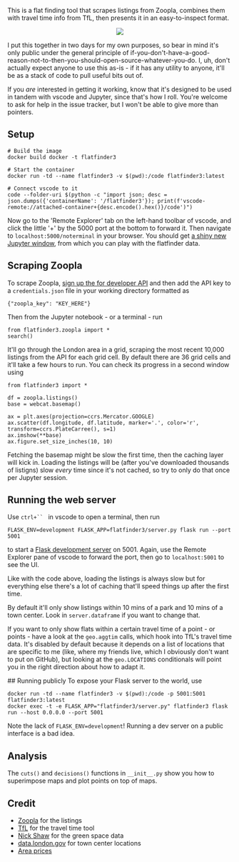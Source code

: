 This is a flat finding tool that scrapes listings from Zoopla, combines them with travel time info from TfL, then presents it in an easy-to-inspect format. 

<p align="center"><img src="screenshot.png"></p>

I put this together in two days for my own purposes, so bear in mind it's only public under the general principle of if-you-don't-have-a-good-reason-not-to-then-you-should-open-source-whatever-you-do. I, uh, don't actually expect anyone to use this as-is - if it has any utility to anyone, it'll be as a stack of code to pull useful bits out of.

If you _are_ interested in getting it working, know that it's designed to be used in tandem with vscode and Jupyter, since that's how I roll. You're welcome to ask for help in the issue tracker, but I won't be able to give more than pointers.

## Setup

```
# Build the image
docker build docker -t flatfinder3     

# Start the container
docker run -td --name flatfinder3 -v $(pwd):/code flatfinder3:latest

# Connect vscode to it
code --folder-uri $(python -c "import json; desc = json.dumps({'containerName': '/flatfinder3'}); print(f'vscode-remote://attached-container+{desc.encode().hex()}/code')")
```

Now go to the 'Remote Explorer' tab on the left-hand toolbar of vscode, and click the little '+' by the 5000 port at the bottom to forward it. Then navigate to `localhost:5000/noterminal` in your browser. You should get [a shiny new Jupyter window](https://github.com/andyljones/noterminal), from which you can play with the flatfinder data.

## Scraping Zoopla
To scrape Zoopla, [sign up the for developer API](https://developer.zoopla.co.uk/home) and then add the API key to a `credentials.json` file in your working directory formatted as
```
{"zoopla_key": "KEY_HERE"}
```
Then from the Jupyter notebook - or a terminal - run
```
from flatfinder3.zoopla import *
search()
```
It'll go through the London area in a grid, scraping the most recent 10,000 listings from the API for each grid cell. By default there are 36 grid cells and it'll take a few hours to run. You can check its progress  in a second window using 
```
from flatfinder3 import *

df = zoopla.listings()
base = webcat.basemap()

ax = plt.axes(projection=ccrs.Mercator.GOOGLE)
ax.scatter(df.longitude, df.latitude, marker='.', color='r', transform=ccrs.PlateCarree(), s=1)
ax.imshow(**base)
ax.figure.set_size_inches(10, 10)
```
Fetching the basemap might be slow the first time, then the caching layer will kick in. Loading the listings will be (after you've downloaded thousands of listigns) slow _every_ time since it's not cached, so try to only do that once per Jupyter session.

## Running the web server
Use `ctrl+`` ` in vscode to open a terminal, then run
```
FLASK_ENV=development FLASK_APP=flatfinder3/server.py flask run --port 5001
```
to start a [Flask development server](https://flask.palletsprojects.com/en/1.1.x/quickstart/#debug-mode) on 5001. Again, use the Remote Explorer pane of vscode to forward the port, then go to `localhost:5001` to see the UI. 

Like with the code above, loading the listings is always slow but for everything else there's a lot of caching that'll speed things up after the first time. 

By default it'll only show listings within 10 mins of a park and 10 mins of a town center. Look in `server.dataframe` if you want to change that.

If you want to only show flats within a certain travel time of a point - or points - have a look at the `geo.aggtim` calls, which hook into TfL's travel time data. It's disabled by default because it depends on a list of locations that are specific to me (like, where my friends live, which I obviously don't want to put on GitHub), but looking at the `geo.LOCATIONS` conditionals will point you in the right direction about how to adapt it.

## Running publicly
To expose your Flask server to the world, use
```
docker run -td --name flatfinder3 -v $(pwd):/code -p 5001:5001 flatfinder3:latest
docker exec -t -e FLASK_APP="flatfinder3/server.py" flatfinder3 flask run --host 0.0.0.0 --port 5001
```
Note the lack of `FLASK_ENV=development`! Running a dev server on a public interface is a bad idea.

## Analysis
The `cuts()` and `decisions()` functions in `__init__.py` show you how to superimpose maps and plot points on top of maps.

## Credit
 * [Zoopla](http://zoopla.co.uk/) for the listings
 * [TfL](https://tfl.gov.uk/info-for/urban-planning-and-construction/planning-with-webcat/webcat) for the travel time tool
 * [Nick Shaw](https://geospatialwandering.wordpress.com/2015/05/22/open-spaces-shapefile-for-london) for the green space data
 * [data.london.gov](https://data.london.gov.uk/dataset/town-centre-locations) for town center locations
 * [Area prices](https://houseprices.anna.ps/)